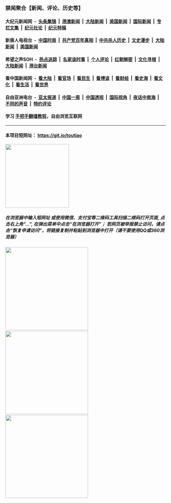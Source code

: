 ### 禁闻聚合【新闻、评论、历史等】

#### 大纪元新闻网 &nbsp;-&nbsp; [头条集锦](indexes/E头条集锦.md?t=02291202) &nbsp;|&nbsp; [港澳新闻](indexes/E港澳新闻.md?t=02291202)  &nbsp;|&nbsp; [大陆新闻](indexes/E大陆新闻.md?t=02291202) &nbsp;|&nbsp; [美国新闻](indexes/E美国新闻.md?t=02291202) &nbsp;|&nbsp; [国际新闻](indexes/E国际新闻.md?t=02291202) &nbsp;|&nbsp; [专栏文集](indexes/E专栏文集.md?t=02291202) &nbsp;|&nbsp; [纪元社论](indexes/E纪元社论.md?t=02291202) &nbsp;|&nbsp; [纪元特稿](indexes/E纪元特稿.md?t=02291202) 

#### 新唐人电视台 &nbsp;-&nbsp; [中国时局](indexes/N中国时局.md?t=02291202) &nbsp;|&nbsp; [共产党百年真相](indexes/N共产党百年真相.md?t=02291202) &nbsp;|&nbsp; [中共杀人历史](indexes/N中共杀人历史.md?t=02291202) &nbsp;|&nbsp; [文史漫步](indexes/N文史漫步.md?t=02291202) &nbsp;|&nbsp; [大陆新闻](indexes/N大陆新闻.md?t=02291202) &nbsp;|&nbsp; [美国新闻](indexes/N美国新闻.md?t=02291202)

#### 希望之声SOH &nbsp;-&nbsp; [热点追踪](indexes/H热点追踪.md?t=02291202) &nbsp;|&nbsp; [名家谈时事](indexes/H名家谈时事.md?t=02291202) &nbsp;|&nbsp; [个人评论](indexes/H个人评论.md?t=02291202)  &nbsp;|&nbsp; [红朝解密](indexes/H红朝解密.md?t=02291202) &nbsp;|&nbsp; [文化寻根](indexes/H文化寻根.md?t=02291202) &nbsp;|&nbsp; [大陆新闻](indexes/H大陆新闻.md?t=02291202) &nbsp;|&nbsp; [港台新闻](indexes/H港台新闻.md?t=02291202)

#### 看中国新闻网 &nbsp;-&nbsp; [看大陆](indexes/S看大陆.md?t=02291202) &nbsp;|&nbsp; [看官场](indexes/S看官场.md?t=02291202) &nbsp;|&nbsp; [看民生](indexes/S看民生.md?t=02291202)  &nbsp;|&nbsp; [看博谈](indexes/S看博谈.md?t=02291202) &nbsp;|&nbsp; [看财经](indexes/S看财经.md?t=02291202) &nbsp;|&nbsp; [看史海](indexes/S看史海.md?t=02291202) &nbsp;|&nbsp; [看文化](indexes/S看文化.md?t=02291202) &nbsp;|&nbsp; [看生活](indexes/S看生活.md?t=02291202) &nbsp;|&nbsp; [看世界](indexes/S看世界.md?t=02291202)

#### 自由亚洲电台 &nbsp;-&nbsp; [亚太报道](indexes/R亚太报道.md?t=02291202) &nbsp;|&nbsp; [中国一周](indexes/R中国一周.md?t=02291202) &nbsp;|&nbsp; [中国透视](indexes/R中国透视.md?t=02291202)  &nbsp;|&nbsp; [国际视角](indexes/R国际视角.md?t=02291202) &nbsp;|&nbsp; [夜话中南海](indexes/R夜话中南海.md?t=02291202) &nbsp;|&nbsp; [不同的声音](indexes/R不同的声音.md?t=02291202) &nbsp;|&nbsp; [特约评论](indexes/R特约评论.md?t=02291202)

#### 学习 [手把手翻墙教程](https://github.com/gfw-breaker/guides/wiki)，自由浏览互联网

----

#### 本项目短网址： https://git.io/toutiao
<img src="https://raw.githubusercontent.com/gfw-breaker/banned-news/master/scripts/img/qr.png" width="200px"/>  

##### 在浏览器中输入短网址 或使用微信、支付宝等二维码工具扫描二维码打开页面, 点击右上角"...", 在弹出菜单中点击“在浏览器打开”； 若网页被举报禁止访问，请点击“恢复申请访问”，将链接复制并粘贴到浏览器中打开（请不要使用QQ或360浏览器）

<img src="https://raw.githubusercontent.com/gfw-breaker/banned-news/master/scripts/img/1.png" width="260px"/> &nbsp; <img src="https://raw.githubusercontent.com/gfw-breaker/banned-news/master/scripts/img/2.png" width="260px"/> &nbsp; <img src="https://raw.githubusercontent.com/gfw-breaker/banned-news/master/scripts/img/3.png" width="260px"/>
